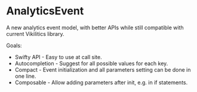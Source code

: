 # AnalyticsEvent

 A new analytics event model, with better APIs while still compatible with current Vikilitics library.
 
 Goals:
 - Swifty API - Easy to use at call site.
 - Autocompletion - Suggest for all possible values for each key.
 - Compact - Event initialization and all parameters setting can be done in one line.
 - Composable - Allow adding parameters after init, e.g. in if statements.

